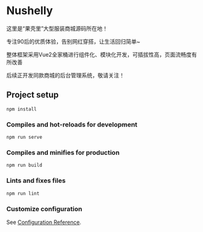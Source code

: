 # Nushelly

这里是“果壳里”大型服装商城源码所在地！ 

专注90后的优质体验，告别网红穿搭，让生活回归简单~

整体框架采用Vue2全家桶进行组件化、模块化开发，可插拔性高，页面流畅度有所改善 

后续正开发同款商城的后台管理系统，敬请关注！



## Project setup
```
npm install
```

### Compiles and hot-reloads for development
```
npm run serve
```

### Compiles and minifies for production
```
npm run build
```

### Lints and fixes files
```
npm run lint
```

### Customize configuration
See [Configuration Reference](https://cli.vuejs.org/config/).
